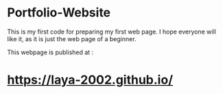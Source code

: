 # Portfolio-Website
  This is my first code for preparing my first web page. I hope everyone will like it, as it is just the web page of a beginner.
   
  This webpage is published at : 
# https://laya-2002.github.io/
